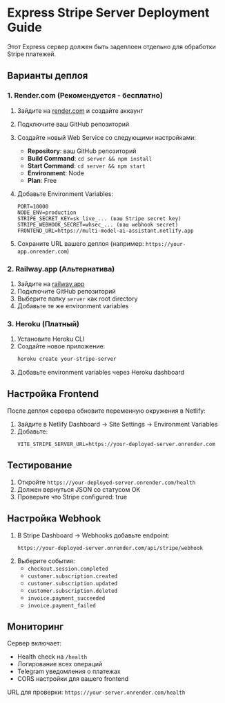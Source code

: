 # Express Stripe Server Deployment Guide

Этот Express сервер должен быть задеплоен отдельно для обработки Stripe платежей.

## Варианты деплоя

### 1. Render.com (Рекомендуется - бесплатно)

1. Зайдите на [render.com](https://render.com) и создайте аккаунт
2. Подключите ваш GitHub репозиторий
3. Создайте новый Web Service со следующими настройками:
   - **Repository**: ваш GitHub репозиторий
   - **Build Command**: `cd server && npm install`
   - **Start Command**: `cd server && npm start`
   - **Environment**: Node
   - **Plan**: Free

4. Добавьте Environment Variables:
   ```
   PORT=10000
   NODE_ENV=production
   STRIPE_SECRET_KEY=sk_live_... (ваш Stripe secret key)
   STRIPE_WEBHOOK_SECRET=whsec_... (ваш webhook secret)
   FRONTEND_URL=https://multi-model-ai-assistant.netlify.app
   ```

5. Сохраните URL вашего деплоя (например: `https://your-app.onrender.com`)

### 2. Railway.app (Альтернатива)

1. Зайдите на [railway.app](https://railway.app)
2. Подключите GitHub репозиторий
3. Выберите папку `server` как root directory
4. Добавьте те же environment variables

### 3. Heroku (Платный)

1. Установите Heroku CLI
2. Создайте новое приложение:
   ```bash
   heroku create your-stripe-server
   ```
3. Добавьте environment variables через Heroku dashboard

## Настройка Frontend

После деплоя сервера обновите переменную окружения в Netlify:

1. Зайдите в Netlify Dashboard → Site Settings → Environment Variables
2. Добавьте:
   ```
   VITE_STRIPE_SERVER_URL=https://your-deployed-server.onrender.com
   ```

## Тестирование

1. Откройте `https://your-deployed-server.onrender.com/health`
2. Должен вернуться JSON со статусом OK
3. Проверьте что Stripe configured: true

## Настройка Webhook

1. В Stripe Dashboard → Webhooks добавьте endpoint:
   ```
   https://your-deployed-server.onrender.com/api/stripe/webhook
   ```
2. Выберите события:
   - `checkout.session.completed`
   - `customer.subscription.created`
   - `customer.subscription.updated`
   - `customer.subscription.deleted`
   - `invoice.payment_succeeded`
   - `invoice.payment_failed`

## Мониторинг

Сервер включает:
- Health check на `/health`
- Логирование всех операций
- Telegram уведомления о платежах
- CORS настройки для вашего frontend

URL для проверки: `https://your-server.onrender.com/health`